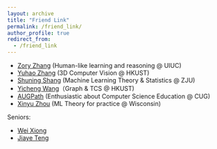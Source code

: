 ```yaml
---
layout: archive
title: "Friend Link"
permalink: /friend_link/
author_profile: true
redirect_from:
  - /friend_link
---
```


- [Zory Zhang](https://zoryzhang.notion.site/Zory-Zhang-s-Webpage-f1e7acc889b94403b0fa710049f91ad7) (Human-like learning and reasoning @ UIUC) 
- [Yuhao Zhang](https://yzhanglp.com/) (3D Computer Vision @ HKUST)
- [Shuning Shang](https://nooraovo.github.io) (Machine Learning Theory & Statistics @ ZJU)
- [Yicheng Wang](https://ywangmy.github.io/index.html)（Graph & TCS @ HKUST)
- [AUGPath](https://shzaiz.github.io) (Enthusiastic about Computer Science Education @ CUG)
- [Xinyu Zhou](https://www.xinyuzhou.me/home) (ML Theory for practice @ Wisconsin)


Seniors:
- [Wei Xiong](https://weixiongust.github.io/WeiXiongUST/index.html) 
- [Jiaye Teng](https://www.tengjiaye.com/) 

